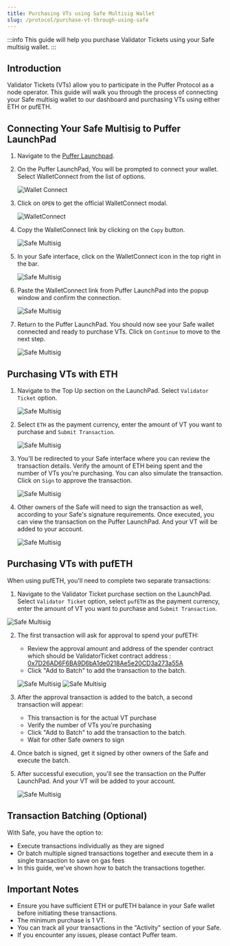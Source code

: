 ```yaml
---
title: Purchasing VTs using Safe Multisig Wallet
slug: /protocol/purchase-vt-through-using-safe
---
```


:::info
This guide will help you purchase Validator Tickets using your Safe multisig wallet.
:::

## Introduction

Validator Tickets (VTs) allow you to participate in the Puffer Protocol as a node operator. This guide will walk you through the process of connecting your Safe multisig wallet to our dashboard and purchasing VTs using either ETH or pufETH.

## Connecting Your Safe Multisig to Puffer LaunchPad

1. Navigate to the [Puffer Launchpad](https://launchpad.puffer.fi).

2. On the Puffer LaunchPad, You will be prompted to connect your wallet. Select WalletConnect from the list of options.

   ![Wallet Connect](../static/img/purchase-vt-safe-1.png)

3. Click on `OPEN` to get the official WalletConnect modal.

   ![WalletConnect](../static/img/purchase-vt-safe-2.png)

4. Copy the WalletConnect link by clicking on the `Copy` button.

   ![Safe Multisig](../static/img/purchase-vt-safe-3.png)

5. In your Safe interface, click on the WalletConnect icon in the top right in the bar.

   ![Safe Multisig](../static/img/purchase-vt-safe-4.png)

6. Paste the WalletConnect link from Puffer LaunchPad into the popup window and confirm the connection.

   ![Safe Multisig](../static/img/purchase-vt-safe-5.png)

7. Return to the Puffer LaunchPad. You should now see your Safe wallet connected and ready to purchase VTs. Click on `Continue` to move to the next step.

   ![Safe Multisig](../static/img/purchase-vt-1-step.png)

## Purchasing VTs with ETH

1. Navigate to the Top Up section on the LaunchPad. Select `Validator Ticket` option.

   ![Safe Multisig](../static/img/purchase-vt-safe-6.png)

2. Select `ETH` as the payment currency, enter the amount of VT you want to purchase and `Submit Transaction`.

   ![Safe Multisig](../static/img/purchase-vt-safe-7.png)

3. You'll be redirected to your Safe interface where you can review the transaction details. Verify the amount of ETH being spent and the number of VTs you're purchasing. You can also simulate the transaction. Click on `Sign` to approve the transaction.

   ![Safe Multisig](../static/img/purchase-vt-safe-8.png)

4. Other owners of the Safe will need to sign the transaction as well, according to your Safe's signature requirements. Once executed, you can view the transaction on the Puffer LaunchPad. And your VT will be added to your account.

   ![Safe Multisig](../static/img/purchase-vt-3-transaction-submitted.png)

## Purchasing VTs with pufETH

When using pufETH, you'll need to complete two separate transactions:

1. Navigate to the Validator Ticket purchase section on the LaunchPad. Select `Validator Ticket` option, select `pufETH` as the payment currency, enter the amount of VT you want to purchase and `Submit Transaction`.

![Safe Multisig](../static/img/purchase-vt-safe-9.png)

2. The first transaction will ask for approval to spend your pufETH:

   - Review the approval amount and address of the spender contract which should be ValidatorTicket contract address : [0x7D26AD6F6BA9D6bA1de0218Ae5e20CD3a273a55A](https://etherscan.io/address/0x7D26AD6F6BA9D6bA1de0218Ae5e20CD3a273a55A)
   - Click "Add to Batch" to add the transaction to the batch.

   ![Safe Multisig](../static/img/purchase-vt-safe-10.png) ![Safe Multisig](../static/img/purchase-vt-safe-11.png)

3. After the approval transaction is added to the batch, a second transaction will appear:

   - This transaction is for the actual VT purchase
   - Verify the number of VTs you're purchasing
   - Click "Add to Batch" to add the transaction to the batch.
   - Wait for other Safe owners to sign

4. Once batch is signed, get it signed by other owners of the Safe and execute the batch.

5. After successful execution, you'll see the transaction on the Puffer LaunchPad. And your VT will be added to your account.

   ![Safe Multisig](../static/img/purchase-vt-3-transaction-submitted.png)

## Transaction Batching (Optional)

With Safe, you have the option to:

- Execute transactions individually as they are signed
- Or batch multiple signed transactions together and execute them in a single transaction to save on gas fees
- In this guide, we've shown how to batch the transactions together.

## Important Notes

- Ensure you have sufficient ETH or pufETH balance in your Safe wallet before initiating these transactions.
- The minimum purchase is 1 VT.
- You can track all your transactions in the "Activity" section of your Safe.
- If you encounter any issues, please contact Puffer team.
